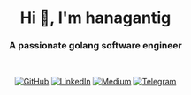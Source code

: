 <h1 align="center">Hi 👋, I'm hanagantig</h1>
<h3 align="center">A passionate golang software engineer</h3>

<br>
<p align="center">
  <a href="https://github.com/hanagantig"><img src="https://img.shields.io/github/followers/hanagantig.svg?label=GitHub&style=social" alt="GitHub"></a>
  <a href="https://www.linkedin.com/in/hanagantig"><img src="https://img.shields.io/badge/LinkedIn--_.svg?style=social&logo=linkedin" alt="LinkedIn"></a>
  <a href="https://medium.com/@hanagantig"><img src="https://img.shields.io/badge/Medium--_.svg?style=social&logo=medium" alt="Medium"></a>
  <a href="https://t.me/hanagantig"><img src="https://img.shields.io/badge/Telegram--_.svg?style=social&logo=telegram" alt="Telegram"></a>
</p>
<!--
**hanagantig/hanagantig** is a ✨ _special_ ✨ repository because its `README.md` (this file) appears on your GitHub profile.

Here are some ideas to get you started:

- 🔭 I’m currently working on ...
- 🌱 I’m currently learning ...
- 👯 I’m looking to collaborate on ...
- 🤔 I’m looking for help with ...
- 💬 Ask me about ...
- 📫 How to reach me: ...
- 😄 Pronouns: ...
- ⚡ Fun fact: ...
-->
